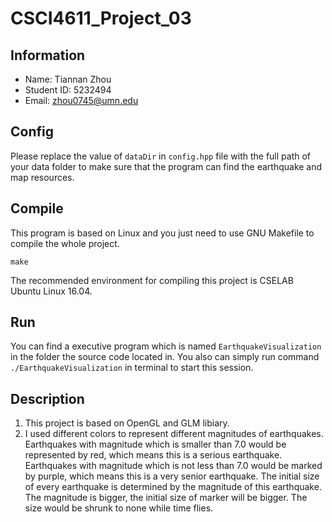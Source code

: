 # CSCI4611_Project_03
## Information
* Name: Tiannan Zhou
* Student ID: 5232494
* Email: zhou0745@umn.edu

## Config
Please replace the value of `dataDir` in `config.hpp` file with the full path of your data folder to make sure that the program can find the earthquake and map resources.

## Compile
This program is based on Linux and you just need to use GNU Makefile to compile the whole project.
```
make
```
The recommended environment for compiling this project is CSELAB Ubuntu Linux 16.04.

## Run
You can find a executive program which is named `EarthquakeVisualization` in the folder the source code located in. You also can simply run command `./EarthquakeVisualization` in terminal to start this session.

## Description
1. This project is based on OpenGL and GLM libiary.
2. I used different colors to represent different magnitudes of earthquakes. Earthquakes with magnitude which is smaller than 7.0 would be represented by red, which means this is a serious earthquake. Earthquakes with magnitude which is not less than 7.0 would be marked by purple, which means this is a very senior earthquake. The initial size of every earthquake is determined by the magnitude of this earthquake. The magnitude is bigger, the initial size of marker will be bigger. The size would be shrunk to none while time flies.
